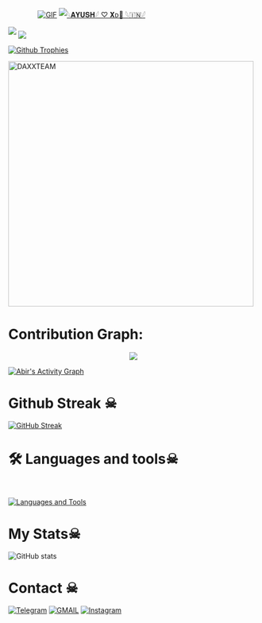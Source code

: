 ㅤ ㅤ ㅤㅤ[![GIF](https://github.com/DAXXTEAM/DAXXTEAM/blob/main/DAXXTEAM.gif)](https://github.com/DAXXTEAM)
   [![𓆩𝐀𝐘𝐔𝐒𝐇𓆪 ♡ 𝐗ᴅ🪽 𓆩🇮🇳𓆪](https://github-stats-alpha.vercel.app/api?username=Ayushjha9988 "EVOXD")](https://github-stats-alpha.vercel.app/api?username=Ayushjha9988 "AYUSH XD")
                                                          
  
<img src="https://readme-typing-svg.herokuapp.com?color=00FF00&width=420&lines=🌿+wlc+to+my+profile🌱">


<!--
Ayushjha9988/Ayu-x- is a ✨ _special_ ✨ repository because its README.md (this file) appears on your GitHub profile.



<p align="center">
    <b>ᴠɪsɪᴛᴏʀs</b><br>
 -->    <img align="middle" src="https://profile-counter.glitch.me/DAXXTEAM/count.svg" />
</p>
<!---
Ayushjha9988/Evo-x- is a ✨ special ✨ repository because its README.md (this file) appears on your GitHub profile.
You can click the Preview link to take a look at your changes.
--->








  [![Github Trophies](https://github-profile-trophy.vercel.app/?username=Ayushjha9988&theme=transparent&no-bg=true&margin-w=15&margin-h=10&row=1&column=6&count_private=true)](https://t.me/DISTROYERx7)
  

<p><img width="494" align="center" src="https://github-readme-stats.vercel.app/api/top-langs?username=Ayushjha9988&show_icons=true&locale=en&layout=compact" alt="DAXXTEAM" /></p>

# Contribution Graph:


<p align="center">
  <a href="https://github.com/Ayushjha9988">
    <img src="https://github-readme-streak-stats.herokuapp.com/?user=Ayushjha9988#version3"/>
  </a>
</p>
<a href="https://github.com/"><img alt="Abir's Activity Graph" src="https://ghactivity.mrayush.me/graph?username=golujha9936&bg_color=1F222E&color=F8D866&line=F85D7F&point=FFFFFF&hide_border=true" /></a>



# Github Streak ☠︎︎

  [![GitHub Streak](https://streak-stats.demolab.com?user=Ayushjha9988&theme=radical&border_radius=5&date_format=j%20M%5B%20Y%5D&fire=FF8100)](https://t.me/DISTROYERx7)

# 🛠️ Languages and tools☠︎︎
</br>

[![Languages and Tools](https://skillicons.dev/icons?i=androidstudio,bash,vscode,docker,git,github,linux,heroku,arduino,redis,mongodb,java,html,py,c,ts,js,deno,flutter,fastapi&perline=10)](https://t.me/DISTROYERx7)



# My Stats☠︎︎
![ GitHub stats](https://github-readme-stats.vercel.app/api?username=Ayushjha9988&show_icons=true&theme=radical)

# Contact ☠︎︎
<a href="https://t.me/DISTROYERx7"><img title="Telegram" src="https://img.shields.io/badge/Telegram-%23000000.svg?&style=for-the-badge&logo=telegram&logoColor=61DAFB"></a>
<a href="https://mail.google.com/mail/?view=cm&fs=1&to=ayushdbgkyp17@gmail.com"><img title="GMAIL" src="https://img.shields.io/badge/Gmail-D14836?style=for-the-badge&logo=gmail&logoColor=white"></a>
<a href="https://instagram.com/distroyerx7"><img title="Instagram" src="https://img.shields.io/badge/instagram-%23E4405F.svg?&style=for-the-badge&logo=instagram&logoColor=white"></a>
